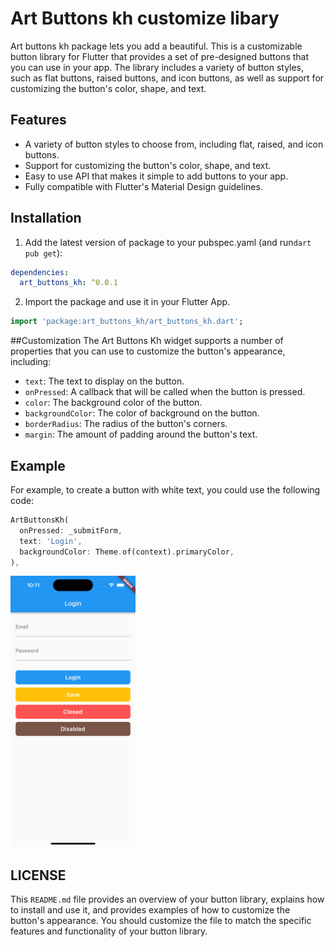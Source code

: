 
# Art Buttons kh customize libary

Art buttons kh package lets you add a beautiful.
This is a customizable button library for Flutter that provides a set of pre-designed buttons that you can use in your app. The library includes a variety of button styles, such as flat buttons, raised buttons, and icon buttons, as well as support for customizing the button's color, shape, and text.

## Features

- A variety of button styles to choose from, including flat, raised, and icon buttons.
- Support for customizing the button's color, shape, and text.
- Easy to use API that makes it simple to add buttons to your app.
- Fully compatible with Flutter's Material Design guidelines.

## Installation

1. Add the latest version of package to your pubspec.yaml (and run`dart pub get`):
```yaml
dependencies:
  art_buttons_kh: ^0.0.1
```
2. Import the package and use it in your Flutter App.
```dart
import 'package:art_buttons_kh/art_buttons_kh.dart';
```



##Customization
The Art Buttons Kh widget supports a number of properties that you can use to customize the button's appearance, including:

- `text`: The text to display on the button.
- `onPressed`: A callback that will be called when the button is pressed.
- `color`: The background color of the button.
- `backgroundColor`: The color of background on the button.
- `borderRadius`: The radius of the button's corners.
- `margin`: The amount of padding around the button's text.


## Example
For example, to create a button with white text, you could use the following code:





```dart
ArtButtonsKh(
  onPressed: _submitForm,
  text: 'Login',
  backgroundColor: Theme.of(context).primaryColor,
),
```

<img src="https://github.com/Kimsoer/art_button_kh/blob/main/docs/readme_assets/login.png" alt="auth button group secondary buttons" width="200"/> 

## LICENSE

This `README.md` file provides an overview of your button library, explains how to install and use it, and provides examples of how to customize the button's appearance. You should customize the file to match the specific features and functionality of your button library.


